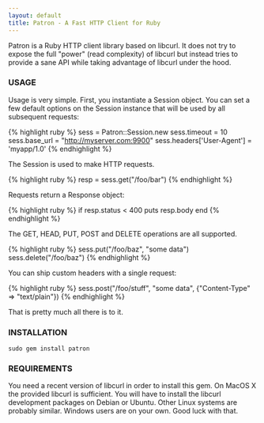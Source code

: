 ```yaml
---
layout: default
title: Patron - A Fast HTTP Client for Ruby
---
```



Patron is a Ruby HTTP client library based on libcurl. It does not try to expose
the full "power" (read complexity) of libcurl but instead tries to provide a
sane API while taking advantage of libcurl under the hood.


### USAGE

Usage is very simple. First, you instantiate a Session object. You can set a few
default options on the Session instance that will be used by all subsequent
requests:

{% highlight ruby %}
    sess = Patron::Session.new
    sess.timeout = 10
    sess.base_url = "http://myserver.com:9900"
    sess.headers['User-Agent'] = 'myapp/1.0'
{% endhighlight %}

The Session is used to make HTTP requests.

{% highlight ruby %}
    resp = sess.get("/foo/bar")
{% endhighlight %}

Requests return a Response object:

{% highlight ruby %}
    if resp.status < 400
      puts resp.body
    end
{% endhighlight %}

The GET, HEAD, PUT, POST and DELETE operations are all supported.

{% highlight ruby %}
    sess.put("/foo/baz", "some data")
    sess.delete("/foo/baz")
{% endhighlight %}

You can ship custom headers with a single request:

{% highlight ruby %}
    sess.post("/foo/stuff", "some data", {"Content-Type" => "text/plain"})
{% endhighlight %}

That is pretty much all there is to it.


### INSTALLATION

    sudo gem install patron


### REQUIREMENTS

You need a recent version of libcurl in order to install this gem. On MacOS X
the provided libcurl is sufficient. You will have to install the libcurl
development packages on Debian or Ubuntu. Other Linux systems are probably
similar. Windows users are on your own. Good luck with that.
